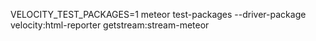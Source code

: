 VELOCITY_TEST_PACKAGES=1 meteor test-packages --driver-package velocity:html-reporter getstream:stream-meteor
